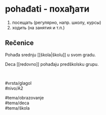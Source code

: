 # pohađati - похађати

1. посещать (регулярно, напр. школу, курсы)  
2. ходить (на занятия и т.п.)

## Rečenice

Pohađa srednju [[škola|školu]] u svom gradu.

Deca [[redovno]] pohađaju predškolsku grupu.

<br>

#vrsta/glagol  
#nivo/A2  

#tema/obrazovanje  
#tema/deca  
#tema/škola  
